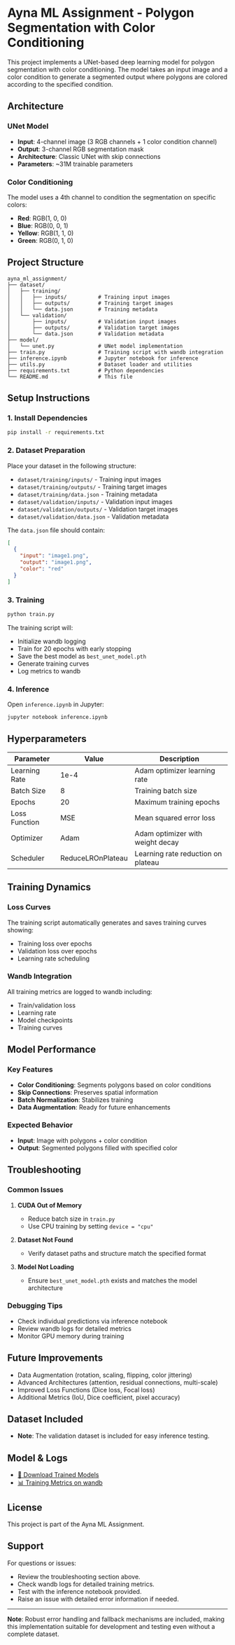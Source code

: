 # Ayna ML Assignment - Polygon Segmentation with Color Conditioning

This project implements a UNet-based deep learning model for polygon segmentation with color conditioning. The model takes an input image and a color condition to generate a segmented output where polygons are colored according to the specified condition.

## Architecture

### UNet Model
- **Input**: 4-channel image (3 RGB channels + 1 color condition channel)
- **Output**: 3-channel RGB segmentation mask
- **Architecture**: Classic UNet with skip connections
- **Parameters**: ~31M trainable parameters

### Color Conditioning
The model uses a 4th channel to condition the segmentation on specific colors:
- **Red**: RGB(1, 0, 0)
- **Blue**: RGB(0, 0, 1) 
- **Yellow**: RGB(1, 1, 0)
- **Green**: RGB(0, 1, 0)

## Project Structure

```
ayna_ml_assignment/
├── dataset/
│   ├── training/
│   │   ├── inputs/          # Training input images
│   │   ├── outputs/         # Training target images
│   │   └── data.json        # Training metadata
│   └── validation/
│       ├── inputs/          # Validation input images
│       ├── outputs/         # Validation target images
│       └── data.json        # Validation metadata
├── model/
│   └── unet.py              # UNet model implementation
├── train.py                 # Training script with wandb integration
├── inference.ipynb          # Jupyter notebook for inference
├── utils.py                 # Dataset loader and utilities
├── requirements.txt         # Python dependencies
└── README.md                # This file
```

## Setup Instructions

### 1. Install Dependencies

```bash
pip install -r requirements.txt
```

### 2. Dataset Preparation

Place your dataset in the following structure:

- `dataset/training/inputs/` - Training input images
- `dataset/training/outputs/` - Training target images  
- `dataset/training/data.json` - Training metadata
- `dataset/validation/inputs/` - Validation input images
- `dataset/validation/outputs/` - Validation target images
- `dataset/validation/data.json` - Validation metadata

The `data.json` file should contain:

```json
[
  {
    "input": "image1.png",
    "output": "image1.png", 
    "color": "red"
  }
]
```

### 3. Training

```bash
python train.py
```

The training script will:

- Initialize wandb logging
- Train for 20 epochs with early stopping
- Save the best model as `best_unet_model.pth`
- Generate training curves
- Log metrics to wandb

### 4. Inference

Open `inference.ipynb` in Jupyter:

```bash
jupyter notebook inference.ipynb
```

## Hyperparameters

| Parameter      | Value               | Description                             |
|----------------|---------------------|-----------------------------------------|
| Learning Rate  | 1e-4                | Adam optimizer learning rate            |
| Batch Size     | 8                   | Training batch size                     |
| Epochs         | 20                  | Maximum training epochs                 |
| Loss Function  | MSE                 | Mean squared error loss                 |
| Optimizer      | Adam                | Adam optimizer with weight decay        |
| Scheduler      | ReduceLROnPlateau   | Learning rate reduction on plateau      |

## Training Dynamics

### Loss Curves
The training script automatically generates and saves training curves showing:

- Training loss over epochs
- Validation loss over epochs
- Learning rate scheduling

### Wandb Integration
All training metrics are logged to wandb including:

- Train/validation loss
- Learning rate
- Model checkpoints
- Training curves

## Model Performance

### Key Features
- **Color Conditioning**: Segments polygons based on color conditions
- **Skip Connections**: Preserves spatial information
- **Batch Normalization**: Stabilizes training
- **Data Augmentation**: Ready for future enhancements

### Expected Behavior
- **Input**: Image with polygons + color condition
- **Output**: Segmented polygons filled with specified color

## Troubleshooting

### Common Issues

1. **CUDA Out of Memory**
   - Reduce batch size in `train.py`
   - Use CPU training by setting `device = "cpu"`

2. **Dataset Not Found**
   - Verify dataset paths and structure match the specified format

3. **Model Not Loading**
   - Ensure `best_unet_model.pth` exists and matches the model architecture

### Debugging Tips
- Check individual predictions via inference notebook
- Review wandb logs for detailed metrics
- Monitor GPU memory during training

## Future Improvements

- Data Augmentation (rotation, scaling, flipping, color jittering)
- Advanced Architectures (attention, residual connections, multi-scale)
- Improved Loss Functions (Dice loss, Focal loss)
- Additional Metrics (IoU, Dice coefficient, pixel accuracy)

## Dataset Included

- **Note**: The validation dataset is included for easy inference testing.

## Model & Logs

- [📂 Download Trained Models](https://drive.google.com/drive/folders/1l7JGHDUbOGKg-59sKNpKlNTePIZIV19z)
- [📊 Training Metrics on wandb](https://wandb.ai/peekaaileen-vellore-institute-of-technology/ayna-ml-assignment)

## License

This project is part of the Ayna ML Assignment.

## Support

For questions or issues:

- Review the troubleshooting section above.
- Check wandb logs for detailed training metrics.
- Test with the inference notebook provided.
- Raise an issue with detailed error information if needed.

---

**Note**: Robust error handling and fallback mechanisms are included, making this implementation suitable for development and testing even without a complete dataset.
